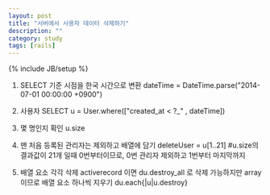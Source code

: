 ```yaml
---
layout: post
title: "서버에서 사용자 데이터 삭제하기"
description: ""
category: study
tags: [rails]
---
```

{% include JB/setup %}

1. SELECT 기준 시점을 한국 시간으로 변환
dateTime = DateTime.parse("2014-07-01 00:00:00 +0900")

2. 사용자 SELECT
u = User.where(["created_at < ?_" , dateTime])

3. 몇 명인지 확인
u.size

4. 맨 처음 등록된 관리자는 제외하고 배열에 담기
deleteUser = u[1..21]  #u.size의 결과값이 21개 일때 0번부터이므로, 0번 관리자 제외하고 1번부터 마지막까지 

5. 배열 요소 각각 삭제
activerecord 이면 du.destroy_all 로 삭제 가능하지만 array 이므로 배열 요소 하나씩 지우기
du.each{|u|u.destroy}
